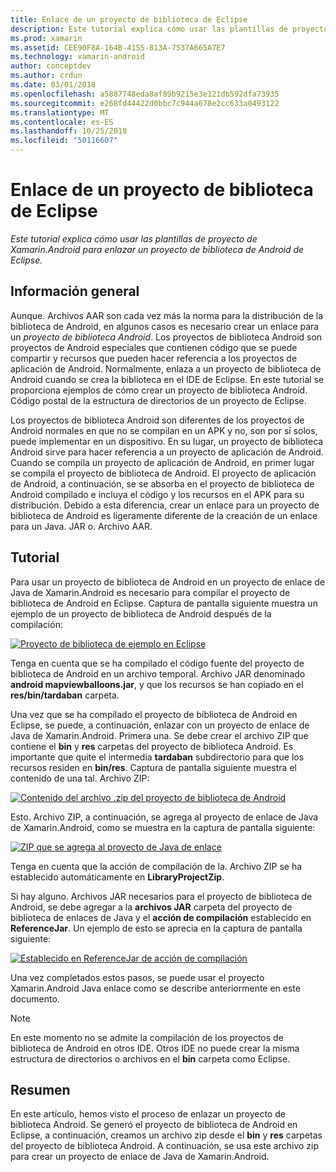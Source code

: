 ```yaml
---
title: Enlace de un proyecto de biblioteca de Eclipse
description: Este tutorial explica cómo usar las plantillas de proyecto de Xamarin.Android para enlazar un proyecto de biblioteca de Android de Eclipse.
ms.prod: xamarin
ms.assetid: CEE90F8A-164B-4155-813A-7537A665A7E7
ms.technology: xamarin-android
author: conceptdev
ms.author: crdun
ms.date: 03/01/2018
ms.openlocfilehash: a5887748eda8af89b9215e3e121db592dfa73935
ms.sourcegitcommit: e268fd44422d0bbc7c944a678e2cc633a0493122
ms.translationtype: MT
ms.contentlocale: es-ES
ms.lasthandoff: 10/25/2018
ms.locfileid: "50116607"
---
```

# <a name="binding-an-eclipse-library-project"></a>Enlace de un proyecto de biblioteca de Eclipse

_Este tutorial explica cómo usar las plantillas de proyecto de Xamarin.Android para enlazar un proyecto de biblioteca de Android de Eclipse._


## <a name="overview"></a>Información general

Aunque. Archivos AAR son cada vez más la norma para la distribución de la biblioteca de Android, en algunos casos es necesario crear un enlace para un *proyecto de biblioteca Android*. Los proyectos de biblioteca Android son proyectos de Android especiales que contienen código que se puede compartir y recursos que pueden hacer referencia a los proyectos de aplicación de Android. Normalmente, enlaza a un proyecto de biblioteca de Android cuando se crea la biblioteca en el IDE de Eclipse.
En este tutorial se proporciona ejemplos de cómo crear un proyecto de biblioteca Android. Código postal de la estructura de directorios de un proyecto de Eclipse.

Los proyectos de biblioteca Android son diferentes de los proyectos de Android normales en que no se compilan en un APK y no, son por sí solos, puede implementar en un dispositivo. En su lugar, un proyecto de biblioteca Android sirve para hacer referencia a un proyecto de aplicación de Android. Cuando se compila un proyecto de aplicación de Android, en primer lugar se compila el proyecto de biblioteca de Android. El proyecto de aplicación de Android, a continuación, se se absorba en el proyecto de biblioteca de Android compilado e incluya el código y los recursos en el APK para su distribución. Debido a esta diferencia, crear un enlace para un proyecto de biblioteca de Android es ligeramente diferente de la creación de un enlace para un Java. JAR o. Archivo AAR.



## <a name="walkthrough"></a>Tutorial

Para usar un proyecto de biblioteca de Android en un proyecto de enlace de Java de Xamarin.Android es necesario para compilar el proyecto de biblioteca de Android en Eclipse. Captura de pantalla siguiente muestra un ejemplo de un proyecto de biblioteca de Android después de la compilación: 

[![Proyecto de biblioteca de ejemplo en Eclipse](binding-a-library-project-images/build-lib-in-eclipse.png)](binding-a-library-project-images/build-lib-in-eclipse.png#lightbox)

Tenga en cuenta que se ha compilado el código fuente del proyecto de biblioteca de Android en un archivo temporal. Archivo JAR denominado **android mapviewballoons.jar**, y que los recursos se han copiado en el **res/bin/tardaban** carpeta. 

Una vez que se ha compilado el proyecto de biblioteca de Android en Eclipse, se puede, a continuación, enlazar con un proyecto de enlace de Java de Xamarin.Android. Primera una. Se debe crear el archivo ZIP que contiene el **bin** y **res** carpetas del proyecto de biblioteca Android. Es importante que quite el intermedia **tardaban** subdirectorio para que los recursos residen en **bin/res**. Captura de pantalla siguiente muestra el contenido de una tal. Archivo ZIP: 

[![Contenido del archivo .zip del proyecto de biblioteca de Android](binding-a-library-project-images/contents-of-zip-file.png)](binding-a-library-project-images/contents-of-zip-file.png#lightbox)

Esto. Archivo ZIP, a continuación, se agrega al proyecto de enlace de Java de Xamarin.Android, como se muestra en la captura de pantalla siguiente:

[![ZIP que se agrega al proyecto de Java de enlace](binding-a-library-project-images/zip-in-binding-project.png)](binding-a-library-project-images/zip-in-binding-project.png#lightbox)

Tenga en cuenta que la acción de compilación de la. Archivo ZIP se ha establecido automáticamente en **LibraryProjectZip**.

Si hay alguno. Archivos JAR necesarios para el proyecto de biblioteca de Android, se debe agregar a la **archivos JAR** carpeta del proyecto de biblioteca de enlaces de Java y el **acción de compilación** establecido en **ReferenceJar**. Un ejemplo de esto se aprecia en la captura de pantalla siguiente: 

[![Establecido en ReferenceJar de acción de compilación](binding-a-library-project-images/set-to-referencejar.png)](binding-a-library-project-images/set-to-referencejar.png#lightbox)

Una vez completados estos pasos, se puede usar el proyecto Xamarin.Android Java enlace como se describe anteriormente en este documento.

> [!NOTE]
> En este momento no se admite la compilación de los proyectos de biblioteca de Android en otros IDE. Otros IDE no puede crear la misma estructura de directorios o archivos en el **bin** carpeta como Eclipse. 


## <a name="summary"></a>Resumen

En este artículo, hemos visto el proceso de enlazar un proyecto de biblioteca Android. Se generó el proyecto de biblioteca de Android en Eclipse, a continuación, creamos un archivo zip desde el **bin** y **res** carpetas del proyecto de biblioteca Android. A continuación, se usa este archivo zip para crear un proyecto de enlace de Java de Xamarin.Android. 

